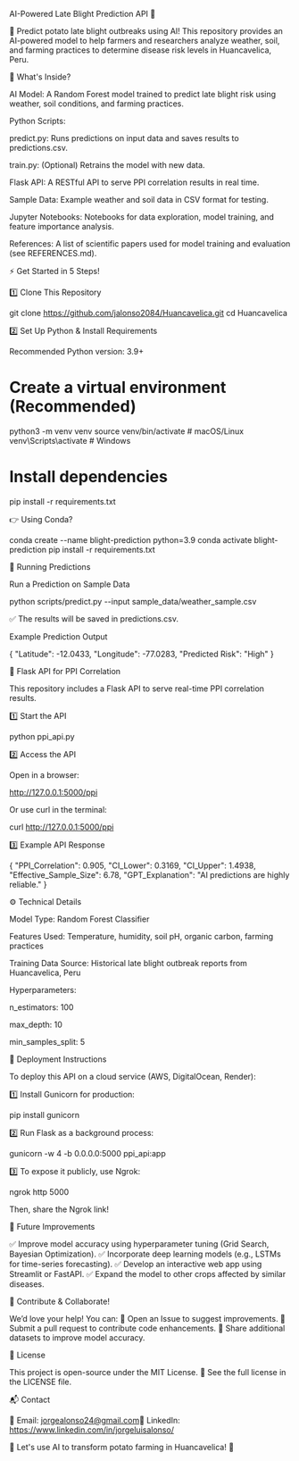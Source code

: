 AI-Powered Late Blight Prediction API 🥔

🚀 Predict potato late blight outbreaks using AI!
This repository provides an AI-powered model to help farmers and researchers analyze weather, soil, and farming practices to determine disease risk levels in Huancavelica, Peru.



📂 What's Inside?

AI Model: A Random Forest model trained to predict late blight risk using weather, soil conditions, and farming practices.

Python Scripts:

predict.py: Runs predictions on input data and saves results to predictions.csv.

train.py: (Optional) Retrains the model with new data.

Flask API: A RESTful API to serve PPI correlation results in real time.

Sample Data: Example weather and soil data in CSV format for testing.

Jupyter Notebooks: Notebooks for data exploration, model training, and feature importance analysis.

References: A list of scientific papers used for model training and evaluation (see REFERENCES.md).

⚡ Get Started in 5 Steps!

1️⃣ Clone This Repository

git clone https://github.com/jalonso2084/Huancavelica.git
cd Huancavelica

2️⃣ Set Up Python & Install Requirements

Recommended Python version: 3.9+

# Create a virtual environment (Recommended)
python3 -m venv venv
source venv/bin/activate  # macOS/Linux
venv\Scripts\activate  # Windows

# Install dependencies
pip install -r requirements.txt

👉 Using Conda?

conda create --name blight-prediction python=3.9
conda activate blight-prediction
pip install -r requirements.txt

🧪 Running Predictions

Run a Prediction on Sample Data

python scripts/predict.py --input sample_data/weather_sample.csv

✅ The results will be saved in predictions.csv.

Example Prediction Output

{
    "Latitude": -12.0433,
    "Longitude": -77.0283,
    "Predicted Risk": "High"
}

📡 Flask API for PPI Correlation

This repository includes a Flask API to serve real-time PPI correlation results.

1️⃣ Start the API

python ppi_api.py

2️⃣ Access the API

Open in a browser:

http://127.0.0.1:5000/ppi

Or use curl in the terminal:

curl http://127.0.0.1:5000/ppi

3️⃣ Example API Response

{
    "PPI_Correlation": 0.905,
    "CI_Lower": 0.3169,
    "CI_Upper": 1.4938,
    "Effective_Sample_Size": 6.78,
    "GPT_Explanation": "AI predictions are highly reliable."
}

⚙️ Technical Details

Model Type: Random Forest Classifier

Features Used: Temperature, humidity, soil pH, organic carbon, farming practices

Training Data Source: Historical late blight outbreak reports from Huancavelica, Peru

Hyperparameters:

n_estimators: 100

max_depth: 10

min_samples_split: 5

🚀 Deployment Instructions

To deploy this API on a cloud service (AWS, DigitalOcean, Render):

1️⃣ Install Gunicorn for production:

pip install gunicorn

2️⃣ Run Flask as a background process:

gunicorn -w 4 -b 0.0.0.0:5000 ppi_api:app

3️⃣ To expose it publicly, use Ngrok:

ngrok http 5000

Then, share the Ngrok link!

🚀 Future Improvements

✅ Improve model accuracy using hyperparameter tuning (Grid Search, Bayesian Optimization).
✅ Incorporate deep learning models (e.g., LSTMs for time-series forecasting).
✅ Develop an interactive web app using Streamlit or FastAPI.
✅ Expand the model to other crops affected by similar diseases.

🤝 Contribute & Collaborate!

We’d love your help! You can:
🔹 Open an Issue to suggest improvements.
🔹 Submit a pull request to contribute code enhancements.
🔹 Share additional datasets to improve model accuracy.

📜 License

This project is open-source under the MIT License.
📄 See the full license in the LICENSE file.

📬 Contact

📧 Email: jorgealonso24@gmail.com💼 LinkedIn: https://www.linkedin.com/in/jorgeluisalonso/

🚀 Let's use AI to transform potato farming in Huancavelica! 🌱
